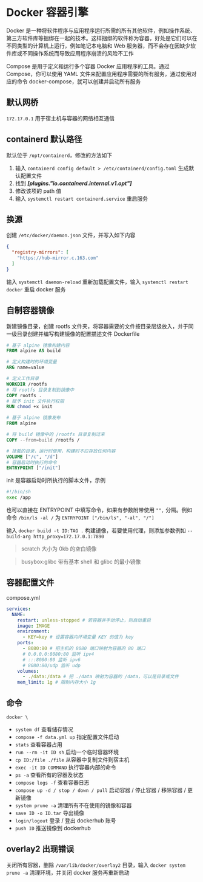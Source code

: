 # Docker 容器引擎

Docker 是一种将软件程序与应用程序运行所需的所有其他软件，例如操作系统、第三方软件库等捆绑在一起的技术。这样捆绑的软件称为容器，好处是它们可以在不同类型的计算机上运行，例如笔记本电脑和 Web 服务器，而不会存在因缺少软件库或不同操作系统而导致应用程序崩溃的风险不工作

Compose 是用于定义和运行多个容器 Docker 应用程序的工具。通过 Compose，你可以使用 YAML 文件来配置应用程序需要的所有服务，通过使用对应的命令 docker-compose，就可以创建并启动所有服务

## 默认网桥

`172.17.0.1` 用于宿主机与容器的网络相互通信

## containerd 默认路径

默认位于 `/opt/containerd`，修改的方法如下

1. 输入 `containerd config default > /etc/containerd/config.toml` 生成默认配置文件
2. 找到 ___[plugins."io.containerd.internal.v1.opt"]___
3. 修改该项的 path 值
4. 输入 `systemctl restart containerd.service` 重启服务

## 换源

创建 `/etc/docker/daemon.json` 文件，并写入如下内容

```json
{
  "registry-mirrors": [
    "https://hub-mirror.c.163.com"
  ]
}
```

输入 `systemctl daemon-reload` 重新加载配置文件，输入 `systemctl restart docker` 重启 docker 服务

## 自制容器镜像

新建镜像目录，创建 rootfs 文件夹，将容器需要的文件按目录层级放入，并于同一级目录创建并编写构建镜像的配置描述文件 Dockerfile

```dockerfile
# 基于 alpine 镜像构建内容
FROM alpine AS build

# 定义构建时的环境变量
ARG name=value

# 定义工作目录
WORKDIR /rootfs
# 将 rootfs 目录复制到镜像中
COPY rootfs .
# 赋予 init 文件执行权限
RUN chmod +x init

# 基于 alpine 镜像发布
FROM alpine

# 将 build 镜像中的 /rootfs 目录复制过来
COPY --from=build /rootfs /

# 挂载的目录，运行时使用，构建时不应存放任何内容
VOLUME ["/c", "/d"]
# 容器启动时执行的命令
ENTRYPOINT ["/init"]
```

init 是容器启动时所执行的脚本文件，示例

```sh
#!/bin/sh
exec /app
```

也可以直接在 ENTRYPOINT 中填写命令，如果有参数附带使用 `"",` 分隔。例如命令 `/bin/ls -al /` 为 `ENTRYPOINT ["/bin/ls", "-al", "/"]`

输入 `docker build -t ID:TAG .` 构建镜像，若要使用代理，则添加参数例如 `--build-arg http_proxy=172.17.0.1:7890`

> scratch 大小为 0kb 的空白镜像

> busybox:glibc 带有基本 shell 和 glibc 的最小镜像

## 容器配置文件

compose.yml

```yml
services:
  NAME:
    restart: unless-stopped # 若容器非手动停止，则自动重启
    image: IMAGE
    environment:
      - KEY=key # 设置容器内环境变量 KEY 的值为 key
    ports:
      - 8080:80 # 把主机的 8080 端口映射为容器的 80 端口
      # 0.0.0.0:8080:80 监听 ipv4
      # :::8080:80 监听 ipv6
      # 8080:80/udp 监听 udp
    volumes:
      - ./data:/data # 把 ./data 映射为容器的 /data，可以是目录或文件
    mem_limit: 1g # 限制内存大小 1g
```

## 命令

`docker \`

- `system df` 查看储存情况
- `compose -f data.yml up` 指定配置文件启动
- `stats` 查看容器占用
- `run --rm -it ID sh` 启动一个临时容器环境
- `cp ID:/file ./file` 从容器中复制文件到宿主机
- `exec -it ID COMMAND` 执行容器内部的命令
- `ps -a` 查看所有的容器及状态
- `compose logs -f` 查看容器日志
- `compose up -d / stop / down / pull` 启动容器 / 停止容器 / 移除容器 / 更新镜像
- `system prune -a` 清理所有不在使用的镜像和容器
- `save ID -o ID.tar` 导出镜像
- `login/logout` 登录 / 登出 dockerhub 账号
- `push ID` 推送镜像到 dockerhub

## overlay2 出现错误

关闭所有容器，删除 `/var/lib/docker/overlay2` 目录，输入 `docker system prune -a` 清理环境，并关闭 docker 服务再重新启动

